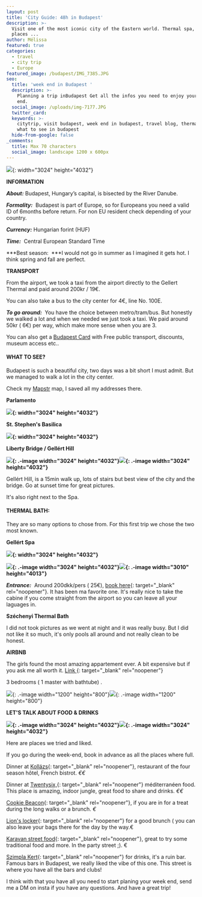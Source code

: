 ```yaml
---
layout: post
title: 'City Guide: 48h in Budapest'
description: >-
  Visit one of the most iconic city of the Eastern world. Thermal spa, food
  places ...
author: Mélissa
featured: true
categories:
  - travel
  - city trip
  - Europe
featured_image: /budapest/IMG_7385.JPG
seo:
  title: 'week end in Budapest '
  description: >-
    Planning a trip inBudapest Get all the infos you need to enjoy your week
    end.
  social_image: /uploads/img-7177.JPG
  twitter_card:
  keywords: >-
    citytrip, visit budapest, week end in budapest, travel blog, thermal bath,
    what to see in budapest
  hide-from-google: false
_comments:
  title: Max 70 characters
  social_image: landscape 1200 x 600px
---
```

![](/budapest/IMG_7385.JPG){: width="3024" height="4032"}

**INFORMATION**

***About:***&nbsp;Budapest, Hungary’s capital, is bisected by the River Danube.

***Formality:***&nbsp; Budapest is part of Europe, so for Europeans you need a valid ID of 6months before return. For non EU resident check depending of your country.

***Currency:*** Hungarian forint (HUF)

***Time:***&nbsp; Central European Standard Time

***Best season: &nbsp;***I would not go in summer as I imagined it gets hot. I think spring and fall are perfect.&nbsp;

**TRANSPORT**

From the airport, we took a taxi from the airport directly to the Gellert Thermal and paid around 200kr / 19€.

You can also take a bus to the city center for 4€, line No. 100E.

***To go around:***&nbsp; You have the choice between metro/tram/bus. But honestly we walked a lot and when we needed we just took a taxi. We paid around 50kr ( 6€) per way, which make more sense when you are 3.

You can also get a [Budapest Card](https://m.budapestinfo.hu/webshop) with Free public transport, discounts, museum access etc..

#### **WHAT TO SEE?**

Budapest is such a beautiful city, two days was a bit short I must admit. But we managed to walk a lot in the city center.

Check my [Mapstr](https://go.mapstr.com/SxSgCvaNulb) map, I saved all my addresses there.

**Parlamento**

**![](/budapest/IMG_7326.JPG){: width="3024" height="4032"}**

**St. Stephen's Basilica**

**![](/budapest/IMG_7373.JPG){: width="3024" height="4032"}**

**Liberty Bridge / Gellért Hill**

**![](/budapest/IMG_7407.JPG){: .-image width="3024" height="4032"}![](/budapest/IMG_7385.JPG){: .-image width="3024" height="4032"}**

Gellért Hill, is a 15min walk up, lots of stairs but best view of the city and the bridge. Go at sunset time for great pictures.&nbsp;

It's also right next to the Spa.&nbsp;

#### **THERMAL BATH:**

They are so many options to chose from. For this first trip we chose the two most known.&nbsp;

**Gellért Spa**

**![](/budapest/IMG_7170.JPG){: width="3024" height="4032"}**

**![](/budapest/IMG_7177.JPG){: .-image width="3024" height="4032"}![](/budapest/IMG_7174.JPG){: .-image width="3010" height="4013"}**

***Entrance:**&nbsp;* Around 200dkk/pers ( 25€), [book here](https://tickets.gellertbath.hu/){: target="_blank" rel="noopener"}. It has been ma favorite one. It's really nice to take the cabine if you come straight from the airport so you can leave all your laguages in.&nbsp;

**Széchenyi Thermal Bath&nbsp;**

I did not took pictures as we went at night and it was really busy. But I did not like it so much, it's only pools all around and not really clean to be honest.&nbsp;

**AIRBNB&nbsp;**

The girls found the most amazing appartement ever. A bit expensive but if you ask me all worth it.&nbsp;[Link&nbsp;](https://fr.airbnb.com/rooms/628940181902144408?adults=1&amp;checkin=&amp;checkout=&amp;children=0&amp;infants=0&amp;pets=0&amp;wishlist_item_id=11001777467668&amp;source_impression_id=p3_1677245141_tHOo3PXmUi4N8mls){: target="_blank" rel="noopener"}

3 bedrooms ( 1 master with bathtube) .

![](/uploads/airbnb.webp){: .-image width="1200" height="800"}![](/uploads/airbnb2.webp){: .-image width="1200" height="800"}

**LET'S TALK ABOUT FOOD & DRINKS**

**![](/budapest/IMG_7446.JPG){: .-image width="3024" height="4032"}![](/budapest/IMG_0905.JPG){: .-image width="3024" height="4032"}**

Here are places we tried and liked.&nbsp;

If you go during the week-end, book in advance as all the places where full.&nbsp;

Dinner at [Kollázs](https://www.fourseasons.com/budapest/dining/restaurants/kollazs_brasserie_and_bar/){: target="_blank" rel="noopener"}, restaurant of the four season hôtel, French bistrot. *€€*

Dinner at [Twentysix,](https://twentysixbudapest.com/){: target="_blank" rel="noopener"} méditerranéen food. This place is amazing, indoor jungle, great food to share and drinks. *€€*

[Cookie Beacon](https://www.cookiebeacon.com/){: target="_blank" rel="noopener"}, if you are in for a treat during the long walks or a brunch. *€*

[Lion's locker](https://www.lockerbudapest.com/){: target="_blank" rel="noopener"} for a good brunch ( you can also leave your bags there for the day by the way.€

[Karavan street food](https://www.tripadvisor.com/Restaurant_Review-g274887-d10678078-Reviews-Street_Food_Karavan-Budapest_Central_Hungary.html){: target="_blank" rel="noopener"}, great to try some traditional food and more. In the party street ;). €

[Szimpla Kert](https://www.szimpla.eu/about-us#!){: target="_blank" rel="noopener"} for drinks, it's a ruin bar. Famous bars in Budapest, we really liked the vibe of this one. This street is where you have all the bars and clubs!

I think with that you have all you need to start planing your week end, send me a DM on insta if you have any questions. And have a great trip!
